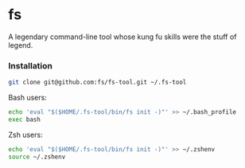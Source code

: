 fs
==========================================================================

A legendary command-line tool whose kung fu skills were the stuff of legend.


### Installation

```bash
git clone git@github.com:fs/fs-tool.git ~/.fs-tool
```

Bash users:

```bash
echo 'eval "$($HOME/.fs-tool/bin/fs init -)"' >> ~/.bash_profile
exec bash
```

Zsh users:

```bash
echo 'eval "$($HOME/.fs-tool/bin/fs init -)"' >> ~/.zshenv
source ~/.zshenv
```
